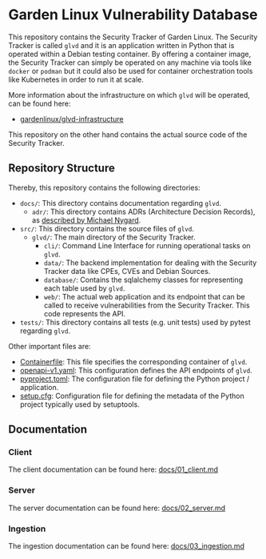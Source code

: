 # Garden Linux Vulnerability Database

This repository contains the Security Tracker of Garden Linux. The Security Tracker is called `glvd` and it is an application written in Python that is operated within a Debian testing container. By offering a container image, the Security Tracker can simply be operated on any machine via tools like `docker` or `podman` but it could also be used for container orchestration tools like Kubernetes in order to run it at scale.

More information about the infrastructure on which `glvd` will be operated, can be found here:
* [gardenlinux/glvd-infrastructure](https://github.com/gardenlinux/glvd-infrastructure)

This repository on the other hand contains the actual source code of the Security Tracker.

## Repository Structure
Thereby, this repository contains the following directories:

- `docs/`: This directory contains documentation regarding `glvd`.
  - `adr/`: This directory contains ADRs (Architecture Decision Records), as [described by Michael Nygard](http://thinkrelevance.com/blog/2011/11/15/documenting-architecture-decisions).
- `src/`: This directory contains the source files of `glvd`.
  - `glvd/`: The main directory of the Security Tracker.
    - `cli/`: Command Line Interface for running operational tasks on `glvd`.
    - `data/`: The backend implementation for dealing with the Security Tracker data like CPEs, CVEs and Debian Sources.
    - `database/`: Contains the sqlalchemy classes for representing each table used by `glvd`.
    - `web/`: The actual web application and its endpoint that can be called to receive vulnerabilities from the Security Tracker. This code represents the API.
- `tests/`: This directory contains all tests (e.g. unit tests) used by pytest regarding `glvd`.

Other important files are:
- [Containerfile](./Containerfile): This file specifies the corresponding container of `glvd`.
- [openapi-v1.yaml](./openapi-v1.yaml): This configuration defines the API endpoints of `glvd`.
- [pyproject.toml](./pyproject.toml): The configuration file for defining the Python project / application.
- [setup.cfg](./setup.cfg): Configuration file for defining the metadata of the Python project typically used by setuptools.

## Documentation

### Client
The client documentation can be found here: [docs/01_client.md](./docs/01_client.md)

### Server
The server documentation can be found here: [docs/02_server.md](./docs/02_server.md)

### Ingestion
The ingestion documentation can be found here: [docs/03_ingestion.md](./docs/03_ingestion.md)
